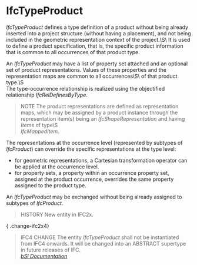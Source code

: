 IfcTypeProduct
==============
_IfcTypeProduct_ defines a type definition of a product without being already
inserted into a project structure (without having a placement), and not being
included in the geometric representation context of the project.\S\ It is used
to define a product specification, that is, the specific product information
that is common to all occurrences of that product type.  
  
An _IfcTypeProduct_ may have a list of property set attached and an optional
set of product representations. Values of these properties and the
representation maps are common to all occurrences\S\ of that product type.\S\
The type-occurrence relationship is realized using the objectified
relationship _IfcRelDefinesByType_.  
  
> NOTE  The product representations are defined as representation maps, which
> may be assigned by a product instance through the representation item(s)
> being an _IfcShapeRepresentation_ and having _Items_ of type\S\
> _IfcMappedItem_.  
  
The representations at the occurrence level (represented by subtypes of
_IfcProduct_) can override the specific representations at the type level:  
  
* for geometric representations, a Cartesian transformation operator can be applied at the occurrence level.  
* for property sets, a property within an occurrence property set, assigned at the product occurrence, overrides the same property assigned to the product type.  
  
An _IfcTypeProduct_ may be exchanged without being already assigned to
subtypes of _IfcProduct_.  
  
> HISTORY  New entity in IFC2x.  
  
{ .change-ifc2x4}  
> IFC4 CHANGE  The entity _IfcTypeProduct_ shall not be instantiated from IFC4
> onwards. It will be changed into an ABSTRACT supertype in future releases of
> IFC.  
[ _bSI
Documentation_](https://standards.buildingsmart.org/IFC/DEV/IFC4_2/FINAL/HTML/schema/ifckernel/lexical/ifctypeproduct.htm)


